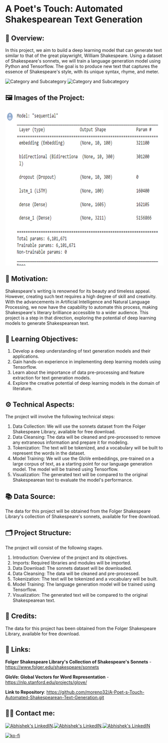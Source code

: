 # A Poet's Touch: Automated Shakespearean Text Generation

## 🔄 Overview:
In this project, we aim to build a deep learning model that can generate text similar to that of the great playwright, William Shakespeare. Using a dataset of Shakespeare's sonnets, we will train a language generation model using Python and Tensorflow. The goal is to produce new text that captures the essence of Shakespeare's style, with its unique syntax, rhyme, and meter.

![Category and Subcategory](https://img.shields.io/badge/NLP%20Natural%20Language%20Prosecing-Text%20Generation-blue)
![Category and Subcategory](https://img.shields.io/badge/Neuronal%20Networks-FF%20Feed%20Forward-yellow)

## 🖼️ Images of the Project:
<img align="center" alt="jpg" src="https://raw.githubusercontent.com/moreno32/A-Poet-s-Touch-Automated-Shakespearean-Text-Generation/master/reports/figures/A-Poet-s-Touch-Automated-Shakespearean-Text-Generation.png" width="700" height="494" /><br>

## 🎊 Motivation:
Shakespeare's writing is renowned for its beauty and timeless appeal. However, creating such text requires a high degree of skill and creativity. With the advancements in Artificial Intelligence and Natural Language Processing, we now have the capability to automate this process, making Shakespeare's literary brilliance accessible to a wider audience. This project is a step in that direction, exploring the potential of deep learning models to generate Shakespearean text.

## 🏁 Learning Objectives:
1)	Develop a deep understanding of text generation models and their applications.
2)	Gain hands-on experience in implementing deep learning models using Tensorflow.
3)	Learn about the importance of data pre-processing and feature extraction for text generation models.
4)	Explore the creative potential of deep learning models in the domain of literature.

## ⚙️ Technical Aspects:
The project will involve the following technical steps:
1)	Data Collection: We will use the sonnets dataset from the Folger Shakespeare Library, available for free download.
2)	Data Cleansing: The data will be cleaned and pre-processed to remove any extraneous information and prepare it for modeling.
3)	Tokenization: The text will be tokenized, and a vocabulary will be built to represent the words in the dataset.
4)	Model Training: We will use the GloVe embeddings, pre-trained on a large corpus of text, as a starting point for our language generation model. The model will be trained using Tensorflow.
5)	Visualization: The generated text will be compared to the original Shakespearean text to evaluate the model's performance.

## 📚 Data Source:
The data for this project will be obtained from the Folger Shakespeare Library's collection of Shakespeare's sonnets, available for free download.

## 🗂️ Project Structure:
The project will consist of the following stages.
1)	Introduction: Overview of the project and its objectives.
2)	Imports: Required libraries and modules will be imported.
3)	Data Download: The sonnets dataset will be downloaded.
4)	Data Cleansing: The data will be cleaned and pre-processed.
5)	Tokenization: The text will be tokenized and a vocabulary will be built.
6)	Model Training: The language generation model will be trained using Tensorflow.
7)	Visualization: The generated text will be compared to the original Shakespearean text.

## 👥 Credits:
The data for this project has been obtained from the Folger Shakespeare Library, available for free download.

## 🔗 Links:
**Folger Shakespeare Library's Collection of Shakespeare's Sonnets** - https://www.folger.edu/shakespeare/sonnets

**GloVe: Global Vectors for Word Representation** - https://nlp.stanford.edu/projects/glove/

**Link to Repository**: https://github.com/moreno32/A-Poet-s-Touch-Automated-Shakespearean-Text-Generation.git

## 🙋‍♂️ Contact me:
<a href= mailto:danielmoreno3291@gmail.com> <img align="center" alt="Abhishek's LinkedIN" width="32px" src="https://cdn4.iconfinder.com/data/icons/social-media-logos-6/512/112-gmail_email_mail-512.png" >
<a href="https://www.linkedin.com/in/dmoreno-ai/"> <img align="center" alt="Abhishek's LinkedIN" width="32px" src="https://cdn-icons-png.flaticon.com/512/174/174857.png">
<a href="https://www.youtube.com/@dmoreno-ai"> <img align="center" alt="Abhishek's LinkedIN" width="32px" src="https://upload.wikimedia.org/wikipedia/commons/thumb/4/4f/YouTube_social_white_squircle.svg/2048px-YouTube_social_white_squircle.svg.png" /><br>

[![ko-fi](https://ko-fi.com/img/githubbutton_sm.svg)](https://ko-fi.com/dmoreno_ai)

